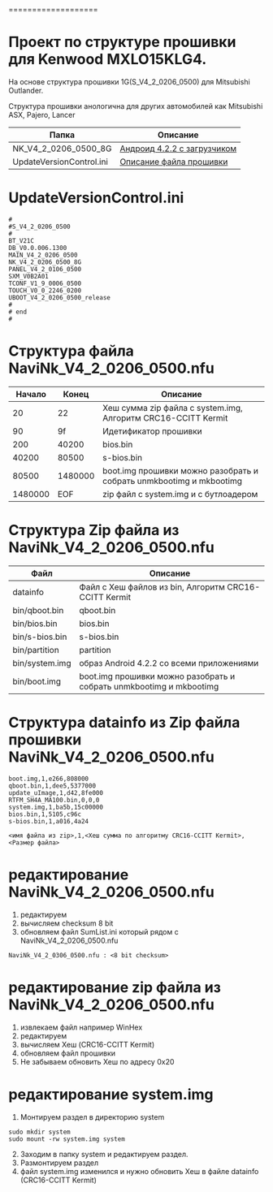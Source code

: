 


===================

# Проект по структуре прошивки для Kenwood MXLO15KLG4.

На основе структура прошивки  1G(S_V4_2_0206_0500) для Mitsubishi Outlander.  

Структура прошивки анологична для других автомобилей как Mitsubishi ASX, Pajero, Lancer  

| Папка                        |  Описание                                                           |
|------------------------------|---------------------------------------------------------------------|
| NK_V4_2_0206_0500_8G         | [Андроид 4.2.2 c загрузчиком](#%D1%81%D1%82%D1%80%D1%83%D0%BA%D1%82%D1%83%D1%80%D0%B0-%D1%84%D0%B0%D0%B9%D0%BB%D0%B0-navink_v4_2_0206_0500nfu)                                         |
| UpdateVersionControl.ini     | [Описание файла прошивки](#UpdateVersionControlini)                                             |



# UpdateVersionControl.ini
```
#
#S_V4_2_0206_0500
#
BT_V21C
DB_V0.0.006.1300
MAIN_V4_2_0206_0500
NK_V4_2_0206_0500_8G
PANEL_V4_2_0106_0500
SXM_V0B2A01
TCONF_V1_9_0006_0500
TOUCH_V0_0_2246_0200
UBOOT_V4_2_0206_0500_release
# 
# end
#
```


# Структура файла NaviNk_V4_2_0206_0500.nfu

| Начало  | Конец   | Описание                                                            |
|---------|---------|---------------------------------------------------------------------|
| 20      | 22      | Хеш сумма zip файла с system.img, Алгоритм CRC16-CCITT Kermit       |
| 90      | 9f      | Идетификатор прошивки                                               |
| 200     | 40200   | bios.bin                                                            |
| 40200   | 80500   | s-bios.bin                                                          |
| 80500   | 1480000 | boot.img прошивки можно разобрать и собрать unmkbootimg и mkbootimg |
| 1480000 | EOF     | zip файл с system.img и с бутлоадером                               |

# Структура Zip файла из NaviNk_V4_2_0206_0500.nfu

| Файл             | Описание                                                            |
|------------------|---------------------------------------------------------------------|
| datainfo         | Файл с Хеш файлов из bin, Алгоритм CRC16-CCITT Kermit               |
| bin/qboot.bin    | qboot.bin                                                           |
| bin/bios.bin     | bios.bin                                                            |
| bin/s-bios.bin   | s-bios.bin                                                          |
| bin/partition    | partition                                                           |
| bin/system.img   | образ Android 4.2.2 со всеми приложениями                           |
| bin/boot.img     | boot.img прошивки можно разобрать и собрать unmkbootimg и mkbootimg |

# Структура datainfo из Zip файла прошивки NaviNk_V4_2_0206_0500.nfu
```
boot.img,1,e266,808000
qboot.bin,1,dee5,5377000
update_uImage,1,d42,8fe000
RTFM_SH4A_MA100.bin,0,0,0
system.img,1,ba5b,15c00000
bios.bin,1,5105,c96c
s-bios.bin,1,a016,4a24
```
```
<имя файла из zip>,1,<Хеш сумма по алгоритму CRC16-CCITT Kermit>, <Размер файла>
```

# редактирование NaviNk_V4_2_0206_0500.nfu
1. редактируем
2. вычисляем  checksum 8 bit 
3. обновляем файл SumList.ini который рядом с NaviNk_V4_2_0206_0500.nfu
```
NaviNk_V4_2_0306_0500.nfu : <8 bit checksum>
```

# редактирование zip файла из NaviNk_V4_2_0206_0500.nfu
1. извлекаем файл например WinHex
2. редактируем
3. вычисляем  Хеш (CRC16-CCITT Kermit)
4. обновляем файл прошивки
5. Не забываем обновить Хеш  по адресу 0x20

# редактирование system.img
1. Монтируем раздел в директорию system 
```
sudo mkdir system
sudo mount -rw system.img system
```
2. Заходим в папку  system и редактируем раздел.
3. Размонтируем раздел
4. файл system.img  изменился и нужно обновить Хеш в файле datainfo (CRC16-CCITT Kermit)

